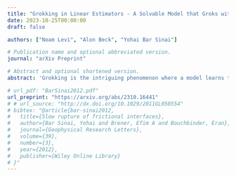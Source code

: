 ```yaml
---
title: "Grokking in Linear Estimators - A Solvable Model that Groks without Understanding"
date: 2023-10-25T00:00:00
draft: false

authors: ["Noam Levi", "Alon Beck", "Yohai Bar Sinai"]

# Publication name and optional abbreviated version.
journal: "arXiv Preprint"

# Abstract and optional shortened version.
abstract: 'Grokking is the intriguing phenomenon where a model learns to generalize long after it has fit the training data. We show both analytically and numerically that grokking can surprisingly occur in linear networks performing linear tasks in a simple teacher-student setup with Gaussian inputs. In this setting, the full training dynamics is derived in terms of the training and generalization data covariance matrix. We present exact predictions on how the grokking time depends on input and output dimensionality, train sample size, regularization, and network initialization. We demonstrate that the sharp increase in generalization accuracy may not imply a transition from "memorization" to "understanding", but can simply be an artifact of the accuracy measure. We provide empirical verification for our calculations, along with preliminary results indicating that some predictions also hold for deeper networks, with non-linear activations.'

# url_pdf: "BarSinai2012.pdf"
url_preprint: "https://arxiv.org/abs/2310.16441"
# # url_source: "http://dx.doi.org/10.1029/2011GL050554"
# bibtex: "@article{bar-sinai2012,
#   title={Slow rupture of frictional interfaces},
#   author={Bar Sinai, Yohai and Brener, Efim A and Bouchbinder, Eran},
#   journal={Geophysical Research Letters},
#   volume={39},
#   number={3},
#   year={2012},
#   publisher={Wiley Online Library}
# }"
---
```

